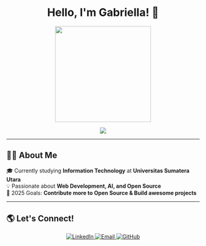 <!-- HEADER -->
<h1 align="center">Hello, I'm Gabriella! 👋</h1>
<p align="center">
  <img src="https://media.giphy.com/media/3o7abldj0b3rxrZUxW/giphy.gif" width="250px">
</p>

<p align="center">
  <img src="https://readme-typing-svg.herokuapp.com?color=F7C92D&center=true&vCenter=true&width=500&height=50&lines=Full-Stack+Developer+💻;Machine+Learning+Explorer+🤖;Open+Source+Contributor+🌍;Cloud+Computing+Lover+☁️">
</p>

---

<!-- ABOUT ME -->
## 🙋‍♀️ About Me  
🎓 Currently studying **Information Technology** at **Universitas Sumatera Utara**  
💡 Passionate about **Web Development, AI, and Open Source**  
🚀 2025 Goals: **Contribute more to Open Source & Build awesome projects**  

---

<!-- SOCIALS -->
## 🌎 Let's Connect!
<p align="center">
  <a href="https://www.linkedin.com/in/gabriella-shalisha-s-656686296" target="_blank">
    <img alt="LinkedIn" src="https://img.shields.io/badge/LinkedIn-0A66C2?style=for-the-badge&logo=linkedin&logoColor=white" />
  </a>
  <a href="mailto:gabriellashalishasembiring@gmail.com">
    <img alt="Email" src="https://img.shields.io/badge/Gmail-EA4335?style=for-the-badge&logo=gmail&logoColor=white" />
  </a>
  <a href="https://github.com/shalishagabriellaa">
    <img alt="GitHub" src="https://img.shields.io/badge/GitHub-181717?style=for-the-badge&logo=github&logoColor=white" />
  </a>
</p>
